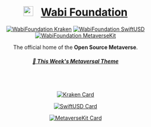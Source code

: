 <!-- markdownlint-configure-file {
  "MD013": {
    "code_blocks": false,
    "tables": false
  },
  "MD033": false,
  "MD041": false
} -->


<div align="center">

# <img width="26" src="https://wabi.foundation/images/author-image-wabi.png">&nbsp;&nbsp;&nbsp;[Wabi Foundation][wabi-foundation]


[![WabiFoundation Kraken][kraken-version-badge]][kraken-github]
[![WabiFoundation SwiftUSD][swiftusd-version-badge]][swiftusd-github]
[![WabiFoundation MetaverseKit][metaversekit-version-badge]][metaversekit-github]

The official home of the **Open Source Metaverse**.
<br/>

##### [🎵 This Week's Metaversal Theme][weekly-metaverse-themesong]

<br/>
<br/>

[![Kraken Card](https://github-readme-stats.vercel.app/api/pin/?username=wabiverse&repo=Kraken&show_icons=true&theme=shades-of-purple)](https://github.com/wabiverse/Kraken)

[![SwiftUSD Card](https://github-readme-stats.vercel.app/api/pin/?username=wabiverse&repo=SwiftUSD&show_icons=true&theme=cobalt)](https://github.com/wabiverse/SwiftUSD)

[![MetaverseKit Card](https://github-readme-stats.vercel.app/api/pin/?username=wabiverse&repo=MetaverseKit&show_icons=true&theme=radical)](https://github.com/wabiverse/MetaverseKit)

<br/>
<br/>

<!-- ![WabiFoundation (version)]() -->

[weekly-metaverse-themesong]: https://youtu.be/SJ_wzLVhJSs?si=S3UWAOTCVkys4OQy

[wabi-foundation]: https://wabi.foundation
[wabi-foundation-logo]: https://wabi.foundation/bb9f48ae83c2718cc0f5.svg

[kraken-github]: https://github.com/wabiverse/Kraken
[swiftusd-github]: https://github.com/wabiverse/SwiftUSD
[metaversekit-github]: https://github.com/wabiverse/MetaverseKit

[kraken-version-badge]: https://img.shields.io/badge/Kraken-v1.50a-purple
[swiftusd-version-badge]: https://img.shields.io/badge/SwiftUSD-v23.8.17-blue
[metaversekit-version-badge]: https://img.shields.io/badge/MetaverseKit-v1.3.1-orange

<!-- ![WabiFoundation (documentation)]() -->

[read-the-docs]: https://github.com/wabiverse/cosmos
[read-the-docs-badge]: https://img.shields.io/badge/docs-soon-orange

